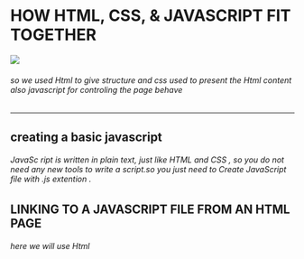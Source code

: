 # HOW HTML, CSS, & JAVASCRIPT FIT TOGETHER
![](https://slideplayer.com/slide/16324903/95/images/2/How+HTML%2C+CSS%2C+and+JS+Fit+Together.jpg)
###### so we used Html to give structure and css used to present the Html content also javascript for controling the page behave
-------------------------------------------------- 
## creating a basic javascript
###### JavaSc ript is written in plain text, just like HTML and CSS , so you do not need any new tools to write a script.so  you just need to Create JavaScript file with .js extention .

## LINKING TO A JAVASCRIPT FILE FROM AN HTML PAGE
###### here we will use Html <script> element and src attribute tells people where the JavaScript file is stored.and i want to tell you a better place to put your scripts is just before the closing </body> tag
## Data type 
| primitive data type|non primitive data type |
|--------------------|:----------------------:|
|       number       |        object          |
|       string       |        array           |
|       boolean      |        function        |
|       undefined    |                        |
|       null         |                        |

---------------------------------------------------
## Rules for naming variables 
* the name must begin with letter , ($) , (_), and it must not start with number 
* variable name may contain number , $ , _ but don't use dash (-) or period (.)
* you can't use keyword like var .
* all variables are case sensitive .
* use variable name which indicate to information type that variable store.
* if the name contain more than one word you can use (_) between it (user_name)or capitalize first letter of the second word(userName) .
###### for more information you can visit this page [javascript](https://www.w3schools.com/js/DEFAULT.asp)


